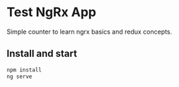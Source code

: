 # Test NgRx App

Simple counter to learn ngrx basics and redux concepts.

## Install and start

```bash
npm install
ng serve
```